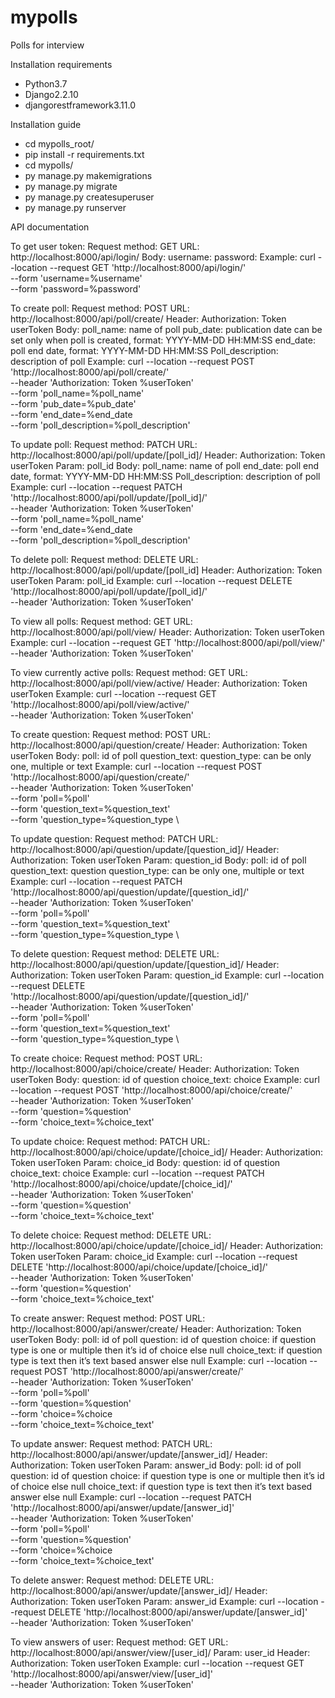 # mypolls
Polls for interview

Installation requirements
- Python3.7
- Django2.2.10
- djangorestframework3.11.0

Installation guide
- cd mypolls_root/
- pip install -r requirements.txt
- cd mypolls/
- py manage.py makemigrations
- py manage.py migrate
- py manage.py createsuperuser
- py manage.py runserver

API documentation

To get user token:
Request method: GET
URL: http://localhost:8000/api/login/
Body:
username:
password:
Example:
curl --location --request GET 'http://localhost:8000/api/login/' \
--form 'username=%username' \
--form 'password=%password'

To create poll:
Request method: POST
URL: http://localhost:8000/api/poll/create/
Header:
Authorization: Token userToken
Body:
poll_name: name of poll
pub_date: publication date can be set only when poll is created, format: YYYY-MM-DD HH:MM:SS
end_date: poll end date, format: YYYY-MM-DD HH:MM:SS
Poll_description: description of poll
Example:
curl --location --request POST 'http://localhost:8000/api/poll/create/' \
--header 'Authorization: Token %userToken' \
--form 'poll_name=%poll_name' \
--form 'pub_date=%pub_date' \
--form 'end_date=%end_date \
--form 'poll_description=%poll_description'

To update poll:
Request method: PATCH
URL: http://localhost:8000/api/poll/update/[poll_id]/
Header:
Authorization: Token userToken
Param:
poll_id
Body:
poll_name: name of poll
end_date: poll end date, format: YYYY-MM-DD HH:MM:SS
Poll_description: description of poll
Example:
curl --location --request PATCH 'http://localhost:8000/api/poll/update/[poll_id]/' \
--header 'Authorization: Token %userToken' \
--form 'poll_name=%poll_name' \
--form 'end_date=%end_date \
--form 'poll_description=%poll_description'

To delete poll:
Request method: DELETE
URL: http://localhost:8000/api/poll/update/[poll_id]
Header:
Authorization: Token userToken
Param:
poll_id Example:
curl --location --request DELETE 'http://localhost:8000/api/poll/update/[poll_id]/' \
--header 'Authorization: Token %userToken'

To view all polls:
Request method: GET
URL: http://localhost:8000/api/poll/view/
Header:
Authorization: Token userToken
Example:
curl --location --request GET 'http://localhost:8000/api/poll/view/' \
--header 'Authorization: Token %userToken'

To view currently active polls:
Request method: GET
URL: http://localhost:8000/api/poll/view/active/
Header:
Authorization: Token userToken
Example:
curl --location --request GET 'http://localhost:8000/api/poll/view/active/' \
--header 'Authorization: Token %userToken'

To create question:
Request method: POST
URL: http://localhost:8000/api/question/create/
Header:
Authorization: Token userToken
Body:
poll: id of poll
question_text:
question_type: can be only one, multiple or text
Example:
curl --location --request POST 'http://localhost:8000/api/question/create/' \
--header 'Authorization: Token %userToken' \
--form 'poll=%poll' \
--form 'question_text=%question_text' \
--form 'question_type=%question_type \

To update question:
Request method: PATCH
URL: http://localhost:8000/api/question/update/[question_id]/
Header:
Authorization: Token userToken
Param:
question_id
Body:
poll: id of poll
question_text: question
question_type: can be only one, multiple or text
Example:
curl --location --request PATCH 'http://localhost:8000/api/question/update/[question_id]/' \
--header 'Authorization: Token %userToken' \
--form 'poll=%poll' \
--form 'question_text=%question_text' \
--form 'question_type=%question_type \

To delete question:
Request method: DELETE
URL: http://localhost:8000/api/question/update/[question_id]/
Header:
Authorization: Token userToken
Param:
question_id
Example:
curl --location --request DELETE 'http://localhost:8000/api/question/update/[question_id]/' \
--header 'Authorization: Token %userToken' \
--form 'poll=%poll' \
--form 'question_text=%question_text' \
--form 'question_type=%question_type \

To create choice:
Request method: POST
URL: http://localhost:8000/api/choice/create/
Header:
Authorization: Token userToken
Body:
question: id of question
choice_text: choice
Example:
curl --location --request POST 'http://localhost:8000/api/choice/create/' \
--header 'Authorization: Token %userToken' \
--form 'question=%question' \
--form 'choice_text=%choice_text'

To update choice:
Request method: PATCH
URL: http://localhost:8000/api/choice/update/[choice_id]/
Header:
Authorization: Token userToken
Param:
choice_id
Body:
question: id of question
choice_text: choice
Example:
curl --location --request PATCH 'http://localhost:8000/api/choice/update/[choice_id]/' \
--header 'Authorization: Token %userToken' \
--form 'question=%question' \
--form 'choice_text=%choice_text'

To delete choice:
Request method: DELETE
URL: http://localhost:8000/api/choice/update/[choice_id]/
Header:
Authorization: Token userToken
Param:
choice_id
Example:
curl --location --request DELETE 'http://localhost:8000/api/choice/update/[choice_id]/' \
--header 'Authorization: Token %userToken' \
--form 'question=%question' \
--form 'choice_text=%choice_text'

To create answer:
Request method: POST
URL: http://localhost:8000/api/answer/create/
Header:
Authorization: Token userToken
Body:
poll: id of poll
question: id of question
choice: if question type is one or multiple then it’s id of choice else null
choice_text: if question type is text then it’s text based answer else null
Example:
curl --location --request POST 'http://localhost:8000/api/answer/create/' \
--header 'Authorization: Token %userToken' \
--form 'poll=%poll' \
--form 'question=%question' \
--form 'choice=%choice \
--form 'choice_text=%choice_text'

To update answer:
Request method: PATCH
URL: http://localhost:8000/api/answer/update/[answer_id]/
Header:
Authorization: Token userToken
Param:
answer_id
Body:
poll: id of poll
question: id of question
choice: if question type is one or multiple then it’s id of choice else null
choice_text: if question type is text then it’s text based answer else null
Example:
curl --location --request PATCH 'http://localhost:8000/api/answer/update/[answer_id]' \
--header 'Authorization: Token %userToken' \
--form 'poll=%poll' \
--form 'question=%question' \
--form 'choice=%choice \
--form 'choice_text=%choice_text'

To delete answer:
Request method: DELETE
URL: http://localhost:8000/api/answer/update/[answer_id]/
Header:
Authorization: Token userToken
Param:
answer_id
Example:
curl --location --request DELETE 'http://localhost:8000/api/answer/update/[answer_id]' \
--header 'Authorization: Token %userToken'

To view answers of user:
Request method: GET
URL: http://localhost:8000/api/answer/view/[user_id]/
Param:
user_id
Header:
Authorization: Token userToken
Example:
curl --location --request GET 'http://localhost:8000/api/answer/view/[user_id]' \
--header 'Authorization: Token %userToken'
